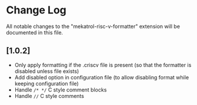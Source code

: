 # Change Log

All notable changes to the "mekatrol-risc-v-formatter" extension will be documented in this file.

## [1.0.2]

- Only apply formatting if the .criscv file is present (so that the formatter is disabled unless file exists)
- Add disabled option in configuration file (to allow disabling format while keeping configuration file)
- Handle `/* */` C style comment blocks
- Handle `//` C style comments

